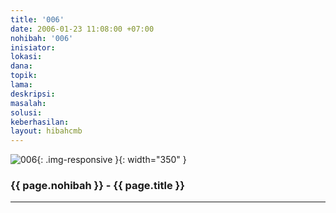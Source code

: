 ```yaml
---
title: '006'
date: 2006-01-23 11:08:00 +07:00
nohibah: '006'
inisiator:
lokasi:
dana:
topik:
lama:
deskripsi:
masalah:
solusi:
keberhasilan:
layout: hibahcmb
---
```


![006](/static/img/hibahcmb/006.png){: .img-responsive }{: width="350" }

### {{ page.nohibah }} - {{ page.title }}

---
